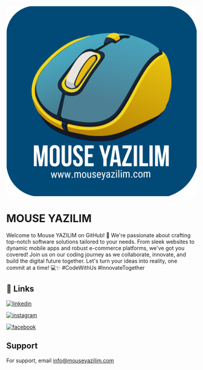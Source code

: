 
![Logo](https://raw.githubusercontent.com/mouseyazilim/.github/main/logo.png)


# MOUSE YAZILIM

Welcome to Mouse YAZILIM on GitHub! 🚀 We're passionate about crafting top-notch software solutions tailored to your needs. From sleek websites to dynamic mobile apps and robust e-commerce platforms, we've got you covered! Join us on our coding journey as we collaborate, innovate, and build the digital future together. Let's turn your ideas into reality, one commit at a time! 💻✨ #CodeWithUs #InnovateTogether


## 🔗 Links
[![linkedin](https://img.shields.io/badge/linkedin-0A66C2?style=for-the-badge&logo=linkedin&logoColor=white)](https://www.linkedin.com/company/mouseyazilim/)

[![instagram](https://img.shields.io/badge/Instagram-E4405F?style=for-the-badge&logo=instagram&logoColor=white)](https://www.instagram.com/mouseyazilim/)

[![facebook](https://img.shields.io/badge/facebook-0A66C2?style=for-the-badge&logo=facebook&logoColor=white)](https://www.facebook.com/mouseyazilim/)


## Support

For support, email info@mouseyazilim.com
